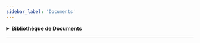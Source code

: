 ```yaml
---
sidebar_label: 'Documents'
---
```


<details>
<summary><strong>Bibliothèque de Documents</strong></summary>

<details>
<summary><strong>zzz_Configuration/</strong></summary>

- `DB.xlsx` : Contient les données nécessaires pour faire fonctionner les scripts (ex: courriels des DG).
- `Documentation.docx` : Le document original de ce guide.

</details>

<details>
<summary><strong>Email templates/</strong></summary>

- `onboarding.html`, `offboarding.html`, `erreur.html`.

</details>



</details>

---
